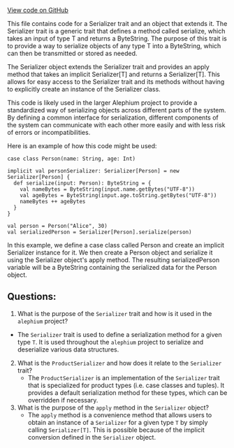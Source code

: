 [View code on GitHub](https://github.com/alephium/alephium/blob/master/serde/src/main/scala/org/alephium/serde/Serializer.scala)

This file contains code for a Serializer trait and an object that extends it. The Serializer trait is a generic trait that defines a method called serialize, which takes an input of type T and returns a ByteString. The purpose of this trait is to provide a way to serialize objects of any type T into a ByteString, which can then be transmitted or stored as needed.

The Serializer object extends the Serializer trait and provides an apply method that takes an implicit Serializer[T] and returns a Serializer[T]. This allows for easy access to the Serializer trait and its methods without having to explicitly create an instance of the Serializer class.

This code is likely used in the larger Alephium project to provide a standardized way of serializing objects across different parts of the system. By defining a common interface for serialization, different components of the system can communicate with each other more easily and with less risk of errors or incompatibilities.

Here is an example of how this code might be used:

```
case class Person(name: String, age: Int)

implicit val personSerializer: Serializer[Person] = new Serializer[Person] {
  def serialize(input: Person): ByteString = {
    val nameBytes = ByteString(input.name.getBytes("UTF-8"))
    val ageBytes = ByteString(input.age.toString.getBytes("UTF-8"))
    nameBytes ++ ageBytes
  }
}

val person = Person("Alice", 30)
val serializedPerson = Serializer[Person].serialize(person)
```

In this example, we define a case class called Person and create an implicit Serializer instance for it. We then create a Person object and serialize it using the Serializer object's apply method. The resulting serializedPerson variable will be a ByteString containing the serialized data for the Person object.
## Questions: 
 1. What is the purpose of the `Serializer` trait and how is it used in the `alephium` project?
   - The `Serializer` trait is used to define a serialization method for a given type `T`. It is used throughout the `alephium` project to serialize and deserialize various data structures.
2. What is the `ProductSerializer` and how does it relate to the `Serializer` trait?
   - The `ProductSerializer` is an implementation of the `Serializer` trait that is specialized for product types (i.e. case classes and tuples). It provides a default serialization method for these types, which can be overridden if necessary.
3. What is the purpose of the `apply` method in the `Serializer` object?
   - The `apply` method is a convenience method that allows users to obtain an instance of a `Serializer` for a given type `T` by simply calling `Serializer[T]`. This is possible because of the implicit conversion defined in the `Serializer` object.